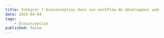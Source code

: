 ```yaml
---
title: Intégrer l'écoconception dans son workflow de développeur web
date: 2025-04-04
tags:
    - Ecoconception
published: false
---
```

